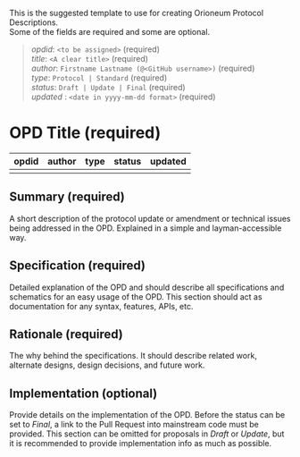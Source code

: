 
This is the suggested template to use for creating Orioneum Protocol Descriptions.  
Some of the fields are required and some are optional.  

> *opdid*: `<to be assigned>` (required)  
> *title*: `<A clear title>` (required)  
> *author*: `Firstname Lastname (@<GitHub username>)` (required)  
> *type*: `Protocol | Standard` (required)  
> *status*: `Draft | Update | Final` (required)  
> *updated* : `<date in yyyy-mm-dd format>` (required)

# OPD Title (required)

| opdid | author | type | status | updated |
| ----- | ------ | ---- | ------ | ------- |
|       |        |      |        |         ||

## Summary (required)
A short description of the protocol update or amendment or technical issues being addressed in the OPD. Explained in a simple and layman-accessible way.

## Specification (required)
Detailed explanation of the OPD and should describe all specifications and schematics for an easy usage of the OPD. This section should act as documentation for any syntax, features, APIs, etc.

## Rationale (required)
The why behind the specifications. It should describe related work, alternate designs, design decisions, and future work.

## Implementation (optional)
Provide details on the implementation of the OPD. Before the status can be set to *Final*, a link to the Pull Request into mainstream code must be provided. This section can be omitted for proposals in *Draft* or *Update*, but it is recommended to provide implementation info as much as possible.
